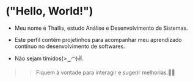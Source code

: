 # ("Hello, World!")
- Meu nome é Thallis, estudo Análise e Desenvolvimento de Sistemas.

- Este perfil contém projetinhos para acompanhar meu aprendizado contínuo no desenvolvimento de softwares.
  
- Não sejam tímidos(>‿◠)✌.
>>Fiquem à vontade para interagir e sugerir melhorias.🧩💡
